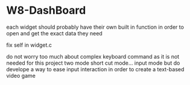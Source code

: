 # W8-DashBoard
each widget should probably have their own built in function in order to open and get the exact data they need

fix self in widget.c

do not worry too much about complex keyboard command as it is not needed for this project
  two mode short cut mode... input mode
  but do develope a way to ease input interaction in order to create a text-based video game

